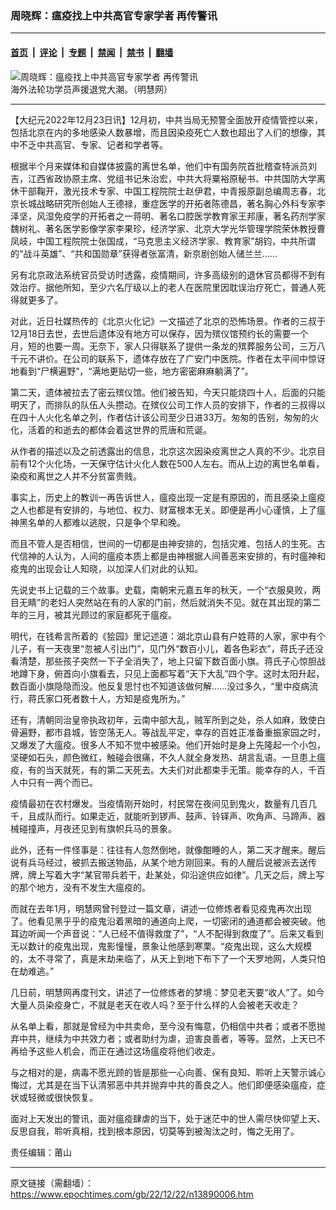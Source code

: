### 周晓辉：瘟疫找上中共高官专家学者 再传警讯

---

#### [首页](../../../..?n13890006) &nbsp;|&nbsp; [评论](../../../../../epoch-comment?n13890006) &nbsp;|&nbsp; [专题](../../../../../epoch-special?n13890006) &nbsp;|&nbsp; [禁闻](../../../../../epoch-news?n13890006) &nbsp;|&nbsp; [禁书](../../../../../books?n13890006) &nbsp;|&nbsp; [翻墙](https://github.com/gfw-breaker/nogfw/blob/master/README.md?n13890006)


<div><img alt="周晓辉：瘟疫找上中共高官专家学者 再传警讯" class="attachment-djy_600_400 size-djy_600_400 wp-post-image" src="https://i.epochtimes.com/assets/uploads/2022/11/id13874128-587355-600x400.jpg"/>
<div class="caption">
 海外法轮功学员声援退党大潮。（明慧网）
</div></div><hr/><div class="post_content" id="artbody" itemprop="articleBody">
 <!-- article content begin -->
 <p>
  【大纪元2022年12月23日讯】12月初，中共当局无预警全面放开疫情管控以来，包括北京在内的多地感染人数暴增，而且因染疫死亡人数也超出了人们的想像，其中不乏中共高官、专家、记者和学者等。
 </p>
 <p>
  根据半个月来媒体和自媒体披露的离世名单，他们中有国务院首批稽查特派员刘吉，江西省政协原主席、党组书记朱治宏，中共大将粟裕原秘书、中共国防大学离休干部鞠开，激光技术专家、中国工程院院士赵伊君，中青报原副总编周志春，北京长城战略研究所创始人王德禄，重症医学的开拓者陈德昌，著名胸心外科专家李泽坚，风湿免疫学的开拓者之一蒋明、著名口腔医学教育家王邦康，著名药剂学家魏树礼、著名医学影像学家李果珍，经济学家、北京大学光华管理学院荣休教授曹凤岐，中国工程院院士张国成，“马克思主义经济学家、教育家”胡钧，中共所谓的“战斗英雄”、“共和国勋章”获得者张富清，新京剧创始人储兰兰……
 </p>
 <p>
  另有北京政法系统官员受访时透露，疫情期间，许多高级别的退休官员都得不到有效治疗。据他所知，至少六名厅级以上的老人在医院里因耽误治疗死亡，普通人死得就更多了。
 </p>
 <p>
  对此，近日社媒热传的《北京火化记》一文描述了北京的恐怖场景。作者的三叔于12月18日去世，去世后遗体没有地方可以保存，因为殡仪馆预约长的需要一个月，短的也要一周。无奈下，家人只得联系了提供一条龙的殡葬服务公司，三万八千元不讲价。在公司的联系下，遗体存放在了广安门中医院。作者在太平间中惊讶地看到“尸横遍野”，“满地更贴切一些，地方密密麻麻躺满了”。
 </p>
 <p>
  第二天，遗体被拉去了密云殡仪馆。他们被告知，今天只能烧四十人，后面的只能明天了，而排队的队伍人头攒动。在殡仪公司工作人员的安排下，作者的三叔得以在四十人火化名单之列，作者估计该公司至少日进33万。匆匆的告别，匆匆的火化，活着的和逝去的都体会着这世界的荒唐和荒诞。
 </p>
 <p>
  从作者的描述以及之前透露出的信息，北京这次因染疫离世之人真的不少。北京目前有12个火化场，一天保守估计火化人数在500人左右。而从上边的离世名单看，染疫和离世之人并不分贫富贵贱。
 </p>
 <p>
  事实上，历史上的教训一再告诉世人，瘟疫出现一定是有原因的，而且感染上瘟疫之人也都是有安排的，与地位、权力、财富根本无关。即便是再小心谨慎，上了瘟神黑名单的人都难以逃脱，只是争个早和晚。
 </p>
 <p>
  而且不管人是否相信，世间的一切都是由神安排的，包括灾难、包括人的生死。古代信神的人认为，人间的瘟疫本质上都是由神根据人间善恶来安排的，有时瘟神和疫鬼的出现会让人知晓，以加深人们对此的认知。
 </p>
 <p>
  先说史书上记载的三个故事。史载，南朝宋元嘉五年的秋天，一个“衣服臭败，两目无睛”的老妇人突然站在有的人家的门前，然后就消失不见。就在其出现的第二年的三月，被其光顾过的家庭都死于瘟疫。
 </p>
 <p>
  明代，在钱希言所着的《狯园》里记述道：湖北京山县有户姓蒋的人家，家中有个儿子，有一天夜里“忽被人引出门”，见门外“数百小儿，着各色彩衣”，蒋氏子还没看清楚，那些孩子突然一下子全消失了，地上只留下数百面小旗。蒋氏子心惊胆战地蹲下身，俯首向小旗看去，只见上面都写着“天下大乱”四个字。这时太阳升起，数百面小旗隐隐而没。他反复思忖也不知道该做何解……没过多久，“里中疫病流行，蒋氏家口死者数十人，方知是疫鬼所为。”
 </p>
 <p>
  还有，清朝同治皇帝执政初年，云南中部大乱，贼军所到之处，杀人如麻，致使白骨遍野，都市县城，皆空荡无人。等战乱平定，幸存的百姓正准备重振家园之时，又爆发了大瘟疫。很多人不知不觉中被感染。他们开始时是身上先隆起一个小包，坚硬如石头，颜色微红，触碰会很痛，不久人就全身发热、胡言乱语。一旦患上瘟疫，有的当天就死，有的第二天死去。大夫们对此都束手无策。能幸存的人，千百人中只有一两个而已。
 </p>
 <p>
  疫情最初在农村爆发。当疫情刚开始时，村民常在夜间见到鬼火，数量有几百几千，且成队而行。如果走近，就能听到锣声、鼓声、铃铎声、吹角声、马蹄声、器械碰撞声，月夜还见到有旗帜兵马的景象。
 </p>
 <p>
  此外，还有一件怪事是：往往有人忽然倒地，就像酣睡的人，第二天才醒来。醒后说有兵马经过，被抓去搬送物品，从某个地方刚回来。有的人醒后说被派去送传牌，牌上写着大字“某官带兵若干，赴某处，仰沿途供应如律”。几天之后，牌上写的那个地方，没有不发生大瘟疫的。
 </p>
 <p>
  而就在去年1月，明慧网曾刊登过一篇文章，讲述一位修炼者看见疫鬼再次出现了。他看见黑乎乎的疫鬼沿着黑暗的通道向上爬，一切密闭的通道都会被突破。他耳边听闻一个声音说：“人已经不值得救度了”，“人不配得到救度了”。后来又看到无以数计的疫鬼出现，鬼影憧憧，景象让他感到寒栗。“疫鬼出现，这么大规模的，太不寻常了，真是末劫来临了，从天上到地下布下了一个天罗地网，人类只怕在劫难逃。”
 </p>
 <p>
  几日前，明慧网再度刊文，讲述了一位修炼者的梦境：梦见老天要“收人”了。如今大量人员染疫身亡，不就是老天在收人吗？至于什么样的人会被老天收走？
 </p>
 <p>
  从名单上看，那就是曾经为中共卖命，至今没有悔意，仍相信中共者；或者不愿抛弃中共，继续为中共效力者；或者助纣为虐，迫害良善者，等等。显然，上天已不再给予这些人机会，而正在通过这场瘟疫将他们收走。
 </p>
 <p>
  与之相对的是，病毒不愿光顾的皆是那些一心向善、保有良知、聆听上天警示诚心悔过，尤其是在当下认清邪恶中共并抛弃中共的善良之人。他们即便感染瘟疫，症状或轻微或很快恢复。
 </p>
 <p>
  面对上天发出的警讯，面对瘟疫肆虐的当下，处于迷茫中的世人需尽快仰望上天、反思自我，聆听真相，找到根本原因，切莫等到被淘汰之时，悔之无用了。
 </p>
 <p>
  责任编辑：莆山
 </p>
 <!-- article content end -->
 <div id="below_article_ad">
 </div>
</div>


---

原文链接（需翻墙）：https://www.epochtimes.com/gb/22/12/22/n13890006.htm